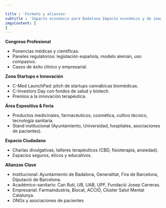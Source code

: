 ```yaml
---

title : 'Formato y alianzas'
subtitle : 'Impacto económico para Badalona Impacto económico y de imagen para Badalona:'
imgsContent: [
]
---
```

**Congreso Profesional**
* Ponencias médicas y científicas.
* Paneles regulatorios: legislación española, modelo alemán, uso compasivo.
* Casos de éxito clínico y empresarial.

**Zona Startups e Innovación**

* C-Med LaunchPad: pitch de startups cannábicas biomédicas.
* C-Investors Day con fondos de salud y biotech.
* Premios a la innovación terapéutica.

**Área Expositiva & Feria**

* Productos medicinales, farmacéuticos, cosmética, cultivo técnico, tecnología sanitaria.
* Stand institucional (Ayuntamiento, Universidad, hospitales, asociaciones de pacientes).

**Espacio Ciudadano**

* Charlas divulgativas, talleres terapéuticos (CBD, fisioterapia, ansiedad).
* Espacios seguros, éticos y educativos.

**Alianzas Clave**

* Institucional: Ayuntamiento de Badalona, Generalitat, Fira de Barcelona, Diputació de Barcelona.
* Académico-sanitario: Can Ruti, UB, UAB, UPF, Fundació Josep Carreras.
* Empresarial: Farmaindustria, Biocat, ACCIÓ, Clúster Salut Mental Catalunya.
* ONGs y asociaciones de pacientes